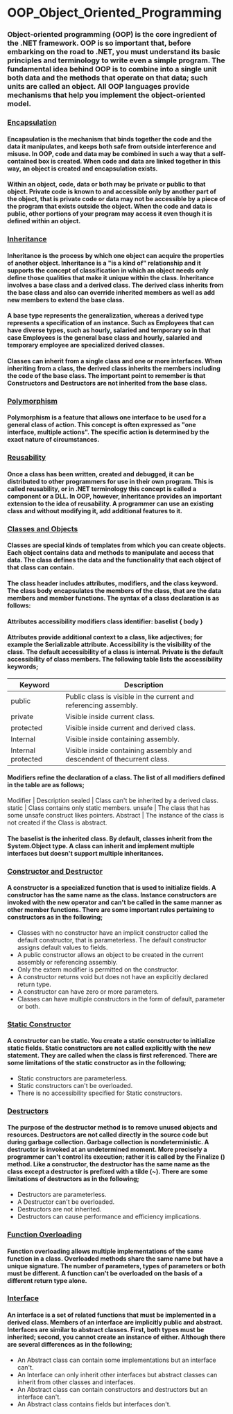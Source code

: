 # OOP_Object_Oriented_Programming

### Object-oriented programming (OOP) is the core ingredient of the .NET framework. OOP is so important that, before embarking on the road to .NET, you must understand its basic principles and terminology to write even a simple program. The fundamental idea behind OOP is to combine into a single unit both data and the methods that operate on that data; such units are called an object. All OOP languages provide mechanisms that help you implement the object-oriented model.


### [Encapsulation](https://github.com/serhatyamann/OOP_Object_Oriented_Programming/tree/master/Encapsulation)

#### Encapsulation is the mechanism that binds together the code and the data it manipulates, and keeps both safe from outside interference and misuse. In OOP, code and data may be combined in such a way that a self-contained box is created. When code and data are linked together in this way, an object is created and encapsulation exists.

#### Within an object, code, data or both may be private or public to that object. Private code is known to and accessible only by another part of the object, that is private code or data may not be accessible by a piece of the program that exists outside the object. When the code and data is public, other portions of your program may access it even though it is defined within an object.

### [Inheritance](https://github.com/serhatyamann/OOP_Object_Oriented_Programming/blob/master/README.md)

#### Inheritance is the process by which one object can acquire the properties of another object. Inheritance is a "is a kind of" relationship and it supports the concept of classification in which an object needs only define those qualities that make it unique within the class. Inheritance involves a base class and a derived class. The derived class inherits from the base class and also can override inherited members as well as add new members to extend the base class.

#### A base type represents the generalization, whereas a derived type represents a specification of an instance. Such as Employees that can have diverse types, such as hourly, salaried and temporary so in that case Employees is the general base class and hourly, salaried and temporary employee are specialized derived classes.

#### Classes can inherit from a single class and one or more interfaces. When inheriting from a class, the derived class inherits the members including the code of the base class. The important point to remember is that Constructors and Destructors are not inherited from the base class.

### [Polymorphism](https://github.com/serhatyamann/OOP_Object_Oriented_Programming/blob/master/README.md)

#### Polymorphism is a feature that allows one interface to be used for a general class of action. This concept is often expressed as "one interface, multiple actions". The specific action is determined by the exact nature of circumstances.

### [Reusability](https://github.com/serhatyamann/OOP_Object_Oriented_Programming/blob/master/README.md)

#### Once a class has been written, created and debugged, it can be distributed to other programmers for use in their own program. This is called reusability, or in .NET terminology this concept is called a component or a DLL. In OOP, however, inheritance provides an important extension to the idea of reusability. A programmer can use an existing class and without modifying it, add additional features to it.

### [Classes and Objects](https://github.com/serhatyamann/OOP_Object_Oriented_Programming/blob/master/README.md)

#### Classes are special kinds of templates from which you can create objects. Each object contains data and methods to manipulate and access that data. The class defines the data and the functionality that each object of that class can contain.

#### The class header includes attributes, modifiers, and the class keyword. The class body encapsulates the members of the class, that are the data members and member functions. The syntax of a class declaration is as follows:

#### Attributes accessibility modifiers class identifier: baselist { body }

#### Attributes provide additional context to a class, like adjectives; for example the Serializable attribute. Accessibility is the visibility of the class. The default accessibility of a class is internal. Private is the default accessibility of class members. The following table lists the accessibility keywords;


Keyword | Description
------------ | -------------
public | Public class is visible in the current and referencing assembly.
private | Visible inside current class.
protected | Visible inside current and derived class.
Internal | Visible inside containing assembly.
Internal protected | Visible inside containing assembly and descendent of thecurrent class.

#### Modifiers refine the declaration of a class. The list of all modifiers defined in the table are as follows;

Modifier | Description
sealed | Class can't be inherited by a derived class.
static | Class contains only static members.
unsafe | The class that has some unsafe construct likes pointers.
Abstract | The instance of the class is not created if the Class is abstract.

#### The baselist is the inherited class. By default, classes inherit from the System.Object type. A class can inherit and implement multiple interfaces but doesn't support multiple inheritances.

### [Constructor and Destructor](https://github.com/serhatyamann/OOP_Object_Oriented_Programming/blob/master/README.md)

#### A constructor is a specialized function that is used to initialize fields. A constructor has the same name as the class. Instance constructors are invoked with the new operator and can't be called in the same manner as other member functions. There are some important rules pertaining to constructors as in the following;

* Classes with no constructor have an implicit constructor called the default constructor, that is parameterless. The default constructor assigns default values to fields.
* A public constructor allows an object to be created in the current assembly or referencing assembly.
* Only the extern modifier is permitted on the constructor.
* A constructor returns void but does not have an explicitly declared return type.
* A constructor can have zero or more parameters.
* Classes can have multiple constructors in the form of default, parameter or both.

### [Static Constructor](https://github.com/serhatyamann/OOP_Object_Oriented_Programming/blob/master/README.md)

#### A constructor can be static. You create a static constructor to initialize static fields. Static constructors are not called explicitly with the new statement. They are called when the class is first referenced. There are some limitations of the static constructor as in the following;

* Static constructors are parameterless.
* Static constructors can't be overloaded.
* There is no accessibility specified for Static constructors.

### [Destructors](https://github.com/serhatyamann/OOP_Object_Oriented_Programming/blob/master/README.md)

#### The purpose of the destructor method is to remove unused objects and resources. Destructors are not called directly in the source code but during garbage collection. Garbage collection is nondeterministic. A destructor is invoked at an undetermined moment. More precisely a programmer can't control its execution; rather it is called by the Finalize () method. Like a constructor, the destructor has the same name as the class except a destructor is prefixed with a tilde (~). There are some limitations of destructors as in the following;

* Destructors are parameterless.
* A Destructor can't be overloaded.
* Destructors are not inherited.
* Destructors can cause performance and efficiency implications.

### [Function Overloading](https://github.com/serhatyamann/OOP_Object_Oriented_Programming/blob/master/README.md)

#### Function overloading allows multiple implementations of the same function in a class. Overloaded methods share the same name but have a unique signature. The number of parameters, types of parameters or both must be different. A function can't be overloaded on the basis of a different return type alone. 

### [Interface](https://github.com/serhatyamann/OOP_Object_Oriented_Programming/blob/master/README.md)

#### An interface is a set of related functions that must be implemented in a derived class. Members of an interface are implicitly public and abstract. Interfaces are similar to abstract classes. First, both types must be inherited; second, you cannot create an instance of either. Although there are several differences as in the following;

* An Abstract class can contain some implementations but an interface can't.
* An Interface can only inherit other interfaces but abstract classes can inherit from other classes and interfaces.
* An Abstract class can contain constructors and destructors but an interface can't.
* An Abstract class contains fields but interfaces don't.

